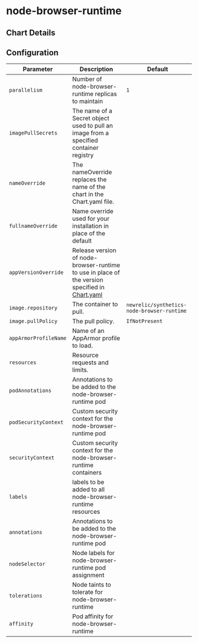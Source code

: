 # node-browser-runtime

## Chart Details

## Configuration

| Parameter             | Description                                                                                                   | Default                                    |
|-----------------------|---------------------------------------------------------------------------------------------------------------|--------------------------------------------|
| `parallelism`         | Number of node-browser-runtime replicas to maintain                                                           | `1`                                        |
| `imagePullSecrets`    | The name of a Secret object used to pull an image from a specified container registry                         |                                            |
| `nameOverride`        | The nameOverride replaces the name of the chart in the Chart.yaml file.                                       |                                            |
| `fullnameOverride`    | Name override used for your installation in place of the default                                              |                                            |
| `appVersionOverride`  | Release version of node-browser-runtime to use in place of the version specified in [Chart.yaml](Chart.yaml)  |                                            |
| `image.repository`    | The container to pull.                                                                                        | `newrelic/synthetics-node-browser-runtime` |
| `image.pullPolicy`    | The pull policy.                                                                                              | `IfNotPresent`                             |
| `appArmorProfileName` | Name of an AppArmor profile to load.                                                                          |                                            |
| `resources`           | Resource requests and limits.                                                                                 |                                            |
| `podAnnotations`      | Annotations to be added to the node-browser-runtime pod                                                       |                                            |
| `podSecurityContext`  | Custom security context for the node-browser-runtime pod                                                      |                                            |
| `securityContext`     | Custom security context for the node-browser-runtime containers                                               |                                            |
| `labels`              | labels to be added to all node-browser-runtime resources                                                      |                                            |
| `annotations`         | Annotations to be added to the node-browser-runtime pod                                                       |                                            |
| `nodeSelector`        | Node labels for node-browser-runtime pod assignment                                                           |                                            |
| `tolerations`         | Node taints to tolerate for node-browser-runtime                                                              |                                            |
| `affinity`            | Pod affinity for node-browser-runtime                                                                         |                                            |
